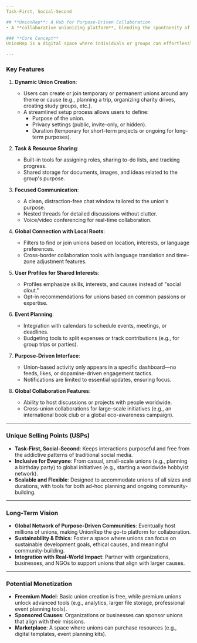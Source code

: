 ```yaml
---
Task-First, Social-Second

## **UnionRep**: A Hub for Purpose-Driven Collaboration
- A **collaborative unionizing platform**, blending the spontaneity of social connection with the utility of a task-oriented tool. 

### **Core Concept**
UnionRep is a digital space where individuals or groups can effortlessly come together to form "unions" for any shared purpose—whether it's planning an event, sharing a hobby, solving a community issue, or embarking on global initiatives. Unlike traditional social media, it minimizes distractions and maximizes meaningful collaboration.

---
```


### **Key Features**
1. **Dynamic Union Creation**:
   - Users can create or join temporary or permanent unions around any theme or cause (e.g., planning a trip, organizing charity drives, creating study groups, etc.).
   - A streamlined setup process allows users to define:
     - Purpose of the union.
     - Privacy settings (public, invite-only, or hidden).
     - Duration (temporary for short-term projects or ongoing for long-term purposes).

2. **Task & Resource Sharing**:
   - Built-in tools for assigning roles, sharing to-do lists, and tracking progress.
   - Shared storage for documents, images, and ideas related to the group's purpose.

3. **Focused Communication**:
   - A clean, distraction-free chat window tailored to the union's purpose.
   - Nested threads for detailed discussions without clutter.
   - Voice/video conferencing for real-time collaboration.

4. **Global Connection with Local Roots**:
   - Filters to find or join unions based on location, interests, or language preferences.
   - Cross-border collaboration tools with language translation and time-zone adjustment features.

5. **User Profiles for Shared Interests**:
   - Profiles emphasize skills, interests, and causes instead of "social clout."
   - Opt-in recommendations for unions based on common passions or expertise.

6. **Event Planning**:
   - Integration with calendars to schedule events, meetings, or deadlines.
   - Budgeting tools to split expenses or track contributions (e.g., for group trips or parties).

7. **Purpose-Driven Interface**:
   - Union-based activity only appears in a specific dashboard—no feeds, likes, or dopamine-driven engagement tactics.
   - Notifications are limited to essential updates, ensuring focus.

8. **Global Collaboration Features**:
   - Ability to host discussions or projects with people worldwide.
   - Cross-union collaborations for large-scale initiatives (e.g., an international book club or a global eco-awareness campaign).

---

### **Unique Selling Points (USPs)**
- **Task-First, Social-Second**: Keeps interactions purposeful and free from the addictive patterns of traditional social media.
- **Inclusive for Everyone**: From casual, small-scale unions (e.g., planning a birthday party) to global initiatives (e.g., starting a worldwide hobbyist network).
- **Scalable and Flexible**: Designed to accommodate unions of all sizes and durations, with tools for both ad-hoc planning and ongoing community-building.

---

### **Long-Term Vision**
- **Global Network of Purpose-Driven Communities**: Eventually host millions of unions, making UnionRep the go-to platform for collaboration.
- **Sustainability & Ethics**: Foster a space where unions can focus on sustainable development goals, ethical causes, and meaningful community-building.
- **Integration with Real-World Impact**: Partner with organizations, businesses, and NGOs to support unions that align with larger causes.

---

### **Potential Monetization**
- **Freemium Model**: Basic union creation is free, while premium unions unlock advanced tools (e.g., analytics, larger file storage, professional event planning tools).
- **Sponsored Causes**: Organizations or businesses can sponsor unions that align with their missions.
- **Marketplace**: A space where unions can purchase resources (e.g., digital templates, event planning kits).
